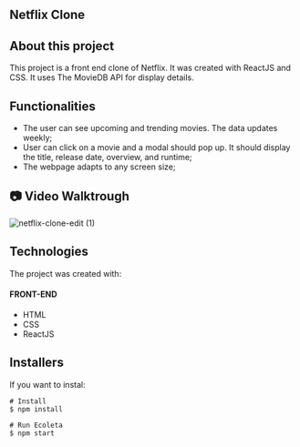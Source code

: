 ## **Netflix Clone**

## **About this project**
This project is a front end clone of Netflix. It was created with ReactJS and CSS. 
It uses The MovieDB API for display details.


## **Functionalities**
* The user can see upcoming and trending movies. The data updates weekly;
* User can click on a movie and a modal should pop up. It should display the title, release date, overview, and runtime;
* The webpage adapts to any screen size;

## :camera: Video Walktrough
![netflix-clone-edit (1)](https://user-images.githubusercontent.com/66570560/95635978-555b8280-0a64-11eb-8960-2289ea5d2e79.gif)


## **Technologies**
The project was created with:

#### FRONT-END
- HTML
- CSS
- ReactJS


## Installers
If you want to instal:
```
# Install 
$ npm install

# Run Ecoleta
$ npm start
```
